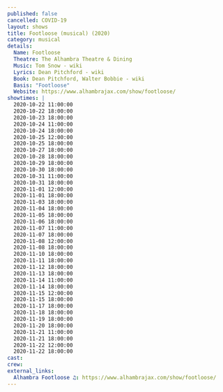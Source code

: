 ```yaml
---
published: false
cancelled: COVID-19
layout: shows
title: Footloose (musical) (2020)
category: musical
details:
  Name: Footloose
  Theatre: The Alhambra Theatre & Dining
  Music: Tom Snow - wiki
  Lyrics: Dean Pitchford - wiki
  Book: Dean Pitchford, Walter Bobbie - wiki
  Basis: "Footloose"
  Website: https://www.alhambrajax.com/show/footloose/
showtimes: |
  2020-10-22 11:00:00
  2020-10-22 18:00:00
  2020-10-23 18:00:00
  2020-10-24 11:00:00
  2020-10-24 18:00:00
  2020-10-25 12:00:00
  2020-10-25 18:00:00
  2020-10-27 18:00:00
  2020-10-28 18:00:00
  2020-10-29 18:00:00
  2020-10-30 18:00:00
  2020-10-31 11:00:00
  2020-10-31 18:00:00
  2020-11-01 12:00:00
  2020-11-01 18:00:00
  2020-11-03 18:00:00
  2020-11-04 18:00:00
  2020-11-05 18:00:00
  2020-11-06 18:00:00
  2020-11-07 11:00:00
  2020-11-07 18:00:00
  2020-11-08 12:00:00
  2020-11-08 18:00:00
  2020-11-10 18:00:00
  2020-11-11 18:00:00
  2020-11-12 18:00:00
  2020-11-13 18:00:00
  2020-11-14 11:00:00
  2020-11-14 18:00:00
  2020-11-15 12:00:00
  2020-11-15 18:00:00
  2020-11-17 18:00:00
  2020-11-18 18:00:00
  2020-11-19 18:00:00
  2020-11-20 18:00:00
  2020-11-21 11:00:00
  2020-11-21 18:00:00
  2020-11-22 12:00:00
  2020-11-22 18:00:00
cast: 
crew:
external_links:
  Alhambra Footloose ♫: https://www.alhambrajax.com/show/footloose/
---
```


